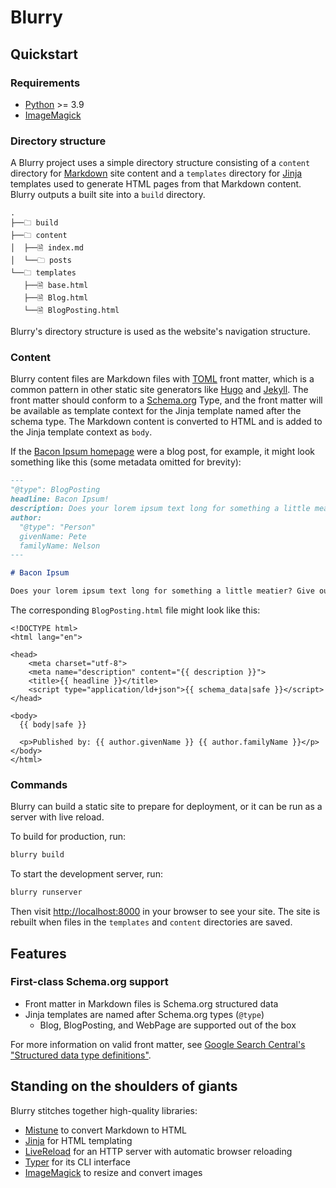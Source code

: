 # Blurry

## Quickstart

### Requirements

- [Python](https://www.python.org/) >= 3.9
- [ImageMagick](https://imagemagick.org/index.php)

### Directory structure

A Blurry project uses a simple directory structure consisting of a `content` directory for [Markdown](https://daringfireball.net/projects/markdown/) site content and a `templates` directory for [Jinja](https://jinja.palletsprojects.com/en/) templates used to generate HTML pages from that Markdown content.
Blurry outputs a built site into a `build` directory.

```
.
├──🗀 build
├──🗀 content
│  ├──🗎 index.md
│  └──🗀 posts
└──🗀 templates
   ├──🗎 base.html
   ├──🗎 Blog.html
   └──🗎 BlogPosting.html
```

Blurry's directory structure is used as the website's navigation structure.

### Content

Blurry content files are Markdown files with [TOML](https://toml.io/en/) front matter, which is a common pattern in other static site generators like [Hugo](https://gohugo.io/content-management/front-matter/) and [Jekyll](https://jekyllrb.com/docs/front-matter/).
The front matter should conform to a [Schema.org](https://schema.org/) Type, and the front matter will be available as template context for the Jinja template named after the schema type.
The Markdown content is converted to HTML and is added to the Jinja template context as `body`.

If the [Bacon Ipsum homepage](https://baconipsum.com/) were a blog post, for example, it might look something like this (some metadata omitted for brevity):

```markdown
---
"@type": BlogPosting
headline: Bacon Ipsum!
description: Does your lorem ipsum text long for something a little meatier? Give our generator a try… it’s tasty!
author:
  "@type": "Person"
  givenName: Pete
  familyName: Nelson
---

# Bacon Ipsum

Does your lorem ipsum text long for something a little meatier? Give our generator a try… it’s tasty!
```

The corresponding `BlogPosting.html` file might look like this:

```jinja
<!DOCTYPE html>
<html lang="en">

<head>
    <meta charset="utf-8">
    <meta name="description" content="{{ description }}">
    <title>{{ headline }}</title>
    <script type="application/ld+json">{{ schema_data|safe }}</script>
</head>

<body>
  {{ body|safe }}

  <p>Published by: {{ author.givenName }} {{ author.familyName }}</p>
</body>
</html>
```

### Commands

Blurry can build a static site to prepare for deployment, or it can be run as a server with live reload.

To build for production, run:

```bash
blurry build
```

To start the development server, run:

```bash
blurry runserver
```

Then visit <http://localhost:8000> in your browser to see your site.
The site is rebuilt when files in the `templates` and `content` directories are saved.

## Features

### First-class Schema.org support

- Front matter in Markdown files is Schema.org structured data
- Jinja templates are named after Schema.org types (`@type`)
  - Blog, BlogPosting, and WebPage are supported out of the box

For more information on valid front matter, see [Google Search Central's "Structured data type definitions"](https://developers.google.com/search/docs/data-types/article#non-amp).

## Standing on the shoulders of giants

Blurry stitches together high-quality libraries:

- [Mistune](https://mistune.readthedocs.io/) to convert Markdown to HTML
- [Jinja](https://jinja.palletsprojects.com/) for HTML templating
- [LiveReload](https://livereload.readthedocs.io/) for an HTTP server with automatic browser reloading
- [Typer](https://typer.tiangolo.com/) for its CLI interface
- [ImageMagick](https://imagemagick.org/index.php) to resize and convert images

